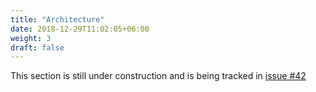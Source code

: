 ```yaml
---
title: "Architecture"
date: 2018-12-29T11:02:05+06:00
weight: 3
draft: false
---
```


This section is still under construction and is being tracked in [issue #42](https://github.com/wasmCloud/wasmcloud-dev-site/issues/42)